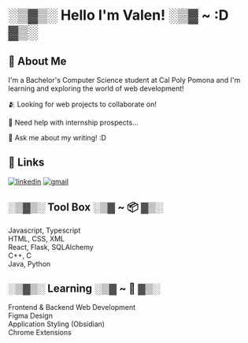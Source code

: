# ░▒▓▒░ Hello I'm Valen! ░▒▓ ~ :D ▓▒░      

## 📡 About Me
I'm a Bachelor's Computer Science student at Cal Poly Pomona and I'm learning and exploring the world of web development!

🫂 Looking for web projects to collaborate on!

📨 Need help with internship prospects...

📝 Ask me about my writing! :D

## 🔗 Links
[![linkedin](https://img.shields.io/badge/linkedin-0A66C2?style=for-the-badge&logo=linkedin&logoColor=white)](https://www.linkedin.com/in/vdeleon-ca/)
[![gmail](https://img.shields.io/badge/Gmail-D14836?style=for-the-badge&logo=gmail&logoColor=white)](valeriedeleon4521@gmail.com)

## ░▒▓▒░ Tool Box ░▒▓ ~ 📦 ▓▒░
Javascript, Typescript     
HTML, CSS, XML     
React, Flask, SQLAlchemy    
C++, C    
Java, Python
## ░▒▓▒░ Learning ░▒▓ ~ 🌱 ▓▒░     
Frontend & Backend Web Development     
Figma Design               
Application Styling (Obsidian)  
Chrome Extensions  
